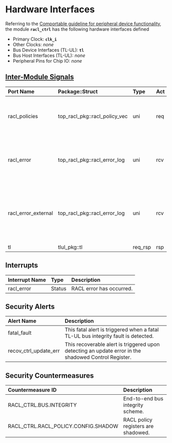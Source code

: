 # Hardware Interfaces

<!-- BEGIN CMDGEN util/regtool.py --interfaces ./hw/top_darjeeling_no_ibex/ip_autogen/racl_ctrl/data/racl_ctrl.hjson -->
Referring to the [Comportable guideline for peripheral device functionality](https://opentitan.org/book/doc/contributing/hw/comportability), the module **`racl_ctrl`** has the following hardware interfaces defined
- Primary Clock: **`clk_i`**
- Other Clocks: *none*
- Bus Device Interfaces (TL-UL): **`tl`**
- Bus Host Interfaces (TL-UL): *none*
- Peripheral Pins for Chip IO: *none*

## [Inter-Module Signals](https://opentitan.org/book/doc/contributing/hw/comportability/index.html#inter-signal-handling)

| Port Name           | Package::Struct               | Type    | Act   | Width                     | Description                                                                            |
|:--------------------|:------------------------------|:--------|:------|:--------------------------|:---------------------------------------------------------------------------------------|
| racl_policies       | top_racl_pkg::racl_policy_vec | uni     | req   | 1                         | Policy vector distributed to the subscribing RACL IPs.                                 |
| racl_error          | top_racl_pkg::racl_error_log  | uni     | rcv   | NumSubscribingIps         | Error log information from all IPs. Only one IP can raise an error at a time.          |
| racl_error_external | top_racl_pkg::racl_error_log  | uni     | rcv   | NumExternalSubscribingIps | Error log information from all external IPs. Only one IP can raise an error at a time. |
| tl                  | tlul_pkg::tl                  | req_rsp | rsp   | 1                         |                                                                                        |

## Interrupts

| Interrupt Name   | Type   | Description              |
|:-----------------|:-------|:-------------------------|
| racl_error       | Status | RACL error has occurred. |

## Security Alerts

| Alert Name            | Description                                                                                          |
|:----------------------|:-----------------------------------------------------------------------------------------------------|
| fatal_fault           | This fatal alert is triggered when a fatal TL-UL bus integrity fault is detected.                    |
| recov_ctrl_update_err | This recoverable alert is triggered upon detecting an update error in the shadowed Control Register. |

## Security Countermeasures

| Countermeasure ID                   | Description                         |
|:------------------------------------|:------------------------------------|
| RACL_CTRL.BUS.INTEGRITY             | End-to-end bus integrity scheme.    |
| RACL_CTRL.RACL_POLICY.CONFIG.SHADOW | RACL policy registers are shadowed. |


<!-- END CMDGEN -->
